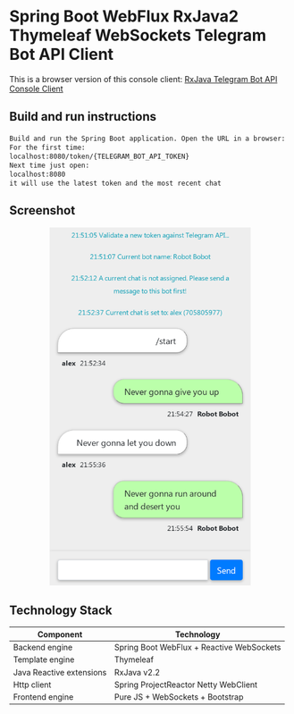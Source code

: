 # Spring Boot WebFlux RxJava2 Thymeleaf WebSockets Telegram Bot API Client

This is a browser version of this console client: [RxJava Telegram Bot API Console Client](https://github.com/alexshavlovsky/rxjava-telegram-bot-api-client)

## Build and run instructions

```
Build and run the Spring Boot application. Open the URL in a browser:
For the first time:
localhost:8080/token/{TELEGRAM_BOT_API_TOKEN}
Next time just open:
localhost:8080
it will use the latest token and the most recent chat
```

## Screenshot

<p align="center">
  <img src="screenshots/1_chat_screen.png?raw=true" width="360"/>
</p>

## Technology Stack

Component                      | Technology
---                            | ---
Backend engine                 | Spring Boot WebFlux + Reactive WebSockets
Template engine                | Thymeleaf
Java Reactive extensions       | RxJava v2.2
Http client                    | Spring ProjectReactor Netty WebClient
Frontend engine                | Pure JS + WebSockets + Bootstrap
